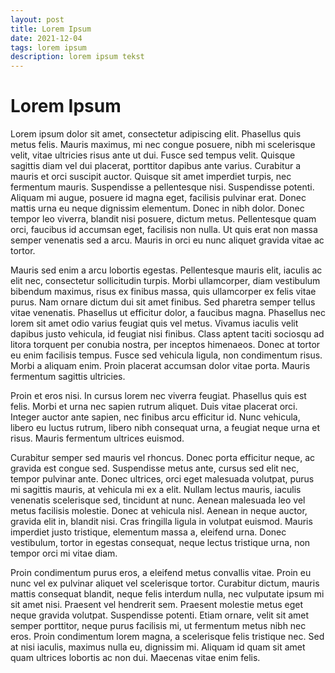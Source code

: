 ```yaml
---
layout: post
title: Lorem Ipsum
date: 2021-12-04
tags: lorem ipsum
description: lorem ipsum tekst
---
```

# Lorem Ipsum

Lorem ipsum dolor sit amet, consectetur adipiscing elit. Phasellus quis metus felis. Mauris maximus, mi nec congue posuere, nibh mi scelerisque velit, vitae ultricies risus ante ut dui. Fusce sed tempus velit. Quisque sagittis diam vel dui placerat, porttitor dapibus ante varius. Curabitur a mauris et orci suscipit auctor. Quisque sit amet imperdiet turpis, nec fermentum mauris. Suspendisse a pellentesque nisi. Suspendisse potenti. Aliquam mi augue, posuere id magna eget, facilisis pulvinar erat. Donec mattis urna eu neque dignissim elementum. Donec in nibh dolor. Donec tempor leo viverra, blandit nisi posuere, dictum metus. Pellentesque quam orci, faucibus id accumsan eget, facilisis non nulla. Ut quis erat non massa semper venenatis sed a arcu. Mauris in orci eu nunc aliquet gravida vitae ac tortor.

Mauris sed enim a arcu lobortis egestas. Pellentesque mauris elit, iaculis ac elit nec, consectetur sollicitudin turpis. Morbi ullamcorper, diam vestibulum bibendum maximus, risus ex finibus massa, quis ullamcorper ex felis vitae purus. Nam ornare dictum dui sit amet finibus. Sed pharetra semper tellus vitae venenatis. Phasellus ut efficitur dolor, a faucibus magna. Phasellus nec lorem sit amet odio varius feugiat quis vel metus. Vivamus iaculis velit dapibus justo vehicula, id feugiat nisi finibus. Class aptent taciti sociosqu ad litora torquent per conubia nostra, per inceptos himenaeos. Donec at tortor eu enim facilisis tempus. Fusce sed vehicula ligula, non condimentum risus. Morbi a aliquam enim. Proin placerat accumsan dolor vitae porta. Mauris fermentum sagittis ultricies.

Proin et eros nisi. In cursus lorem nec viverra feugiat. Phasellus quis est felis. Morbi et urna nec sapien rutrum aliquet. Duis vitae placerat orci. Integer auctor ante sapien, nec finibus arcu efficitur id. Nunc vehicula, libero eu luctus rutrum, libero nibh consequat urna, a feugiat neque urna et risus. Mauris fermentum ultrices euismod.

Curabitur semper sed mauris vel rhoncus. Donec porta efficitur neque, ac gravida est congue sed. Suspendisse metus ante, cursus sed elit nec, tempor pulvinar ante. Donec ultrices, orci eget malesuada volutpat, purus mi sagittis mauris, at vehicula mi ex a elit. Nullam lectus mauris, iaculis venenatis scelerisque sed, tincidunt at nunc. Aenean malesuada leo vel metus facilisis molestie. Donec at vehicula nisl. Aenean in neque auctor, gravida elit in, blandit nisi. Cras fringilla ligula in volutpat euismod. Mauris imperdiet justo tristique, elementum massa a, eleifend urna. Donec vestibulum, tortor in egestas consequat, neque lectus tristique urna, non tempor orci mi vitae diam.

Proin condimentum purus eros, a eleifend metus convallis vitae. Proin eu nunc vel ex pulvinar aliquet vel scelerisque tortor. Curabitur dictum, mauris mattis consequat blandit, neque felis interdum nulla, nec vulputate ipsum mi sit amet nisi. Praesent vel hendrerit sem. Praesent molestie metus eget neque gravida volutpat. Suspendisse potenti. Etiam ornare, velit sit amet semper porttitor, neque purus facilisis mi, ut fermentum metus nibh nec eros. Proin condimentum lorem magna, a scelerisque felis tristique nec. Sed at nisi iaculis, maximus nulla eu, dignissim mi. Aliquam id quam sit amet quam ultrices lobortis ac non dui. Maecenas vitae enim felis. 
